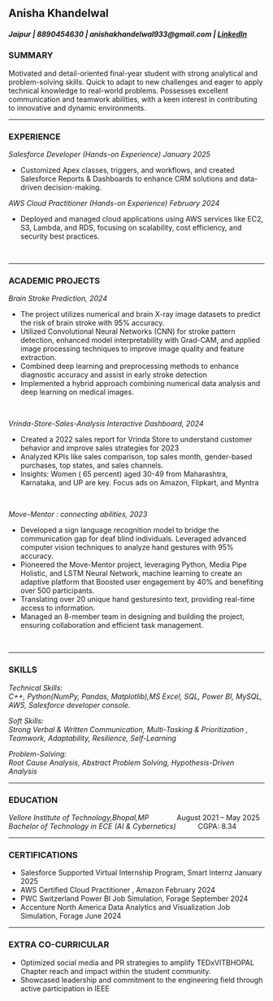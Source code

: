 <H2><b>Anisha Khandelwal</b></H2>
<H5>Jaipur | 8890454630 | anishakhandelwal933@gmail.com | <a href="https://www.linkedin.com/in/anishak03/" target="_blank">LinkedIn</a> </H5>
<h3><b>SUMMARY</b></h3>
Motivated and detail-oriented final-year student with strong analytical and problem-solving skills. Quick to adapt to 
new challenges and eager to apply technical knowledge to real-world problems. Possesses excellent communication 
and teamwork abilities, with a keen interest in contributing to innovative and dynamic environments.
<hr>
<h3> <b>EXPERIENCE </b></h3>
<p><I>Salesforce Developer (Hands-on Experience) January 2025</I> <br> <ul>
<li>Customized Apex classes, triggers, and workflows, and created Salesforce Reports & Dashboards to enhance CRM solutions 
and data-driven decision-making. </li></ul> </p>
<p><I>AWS Cloud Practitioner (Hands-on Experience) February 2024</I> <br> <ul>
<li>Deployed and managed cloud applications using AWS services like EC2, S3, Lambda, and RDS, focusing on scalability, cost efficiency, and security best practices.</li> </ul></p> <br>
<hr>
<h3> <b> ACADEMIC PROJECTS </b></h3>
<p><i>Brain Stroke Prediction,       2024</i>
 <ul>
<li>The project utilizes numerical and brain X-ray image datasets to predict the risk of brain stroke with 95% accuracy.</li>
<li> Utilized Convolutional Neural Networks (CNN) for stroke pattern detection, enhanced model interpretability with 
Grad-CAM, and applied image processing techniques to improve image quality and feature extraction.</li>
<li> Combined deep learning and preprocessing methods to enhance diagnostic accuracy and assist in early stroke 
detection</li>
<li> Implemented a hybrid approach combining numerical data analysis and deep learning on medical images.</li> 
 </ul></p>
<br>

<p><i>Vrinda-Store-Sales-Analysis Interactive Dashboard,    2024</i>
 <ul>
<li>Created a 2022 sales report for Vrinda Store to understand customer behavior and improve sales strategies
   for 2023</li>
<li>Analyzed KPIs like sales comparison, top sales month, gender-based purchases, top states, and sales
   channels.</li>
<li>Insights: Women ( 65 percent) aged 30-49 from Maharashtra, Karnataka, and UP are key. Focus ads on
   Amazon, Flipkart, and Myntra</li>
 </ul></p>
<br>

<p><i>Move-Mentor : connecting abilities,    2023</i> 
 <ul> 
<li> Developed a sign language recognition model to bridge the communication gap for deaf blind individuals. Leveraged
advanced computer vision techniques to analyze hand gestures with 95% accuracy.</li>
<li>Pioneered the Move-Mentor project, leveraging Python, Media Pipe Holistic, and LSTM Neural Network, machine learning to create an adaptive platform that Boosted user engagement by 40% and benefiting over 500 participants. </li>
<li> Translating over 20 unique hand gesturesinto text, providing real-time access to information.</li>
<Li> Managed an 8-member team in designing and building the project, ensuring collaboration and efficient task management. </Li>
  </ul>
  </p>
  <br>
<hr>
<h3> <b>SKILLS</b></h3>
<p><i> Technical Skills:<br> C++, Python(NumPy, Pandas, Matplotlib),MS Excel, SQL, Power BI, MySQL, AWS, Salesforce developer 
console.</i></p>
<p><i>Soft Skills:<br> Strong Verbal & Written Communication, Multi-Tasking & Prioritization , Teamwork, Adaptability, Resilience, Self-Learning</i></p>
<p><i>Problem-Solving:<br> Root Cause Analysis, Abstract Problem Solving, Hypothesis-Driven Analysis</i></p>
<hr>
<h3><b>EDUCATION </b></h3>
<p><i>Vellore Institute of Technology,Bhopal,MP</i> &nbsp;&nbsp;&nbsp;&nbsp;&nbsp;&nbsp;&nbsp;&nbsp;&nbsp;&nbsp;&nbsp;&nbsp; 
    August  2021 – May 2025<br>
<i>Bachelor of Technology in ECE (AI & Cybernetics)</i> &nbsp;&nbsp;&nbsp;&nbsp;&nbsp;&nbsp;&nbsp;&nbsp;&nbsp; CGPA: 8.34</p>

<hr>
<h3><b>CERTIFICATIONS</b></h3><p>
<ul>
<li>Salesforce Supported Virtual Internship Program, Smart Internz January 2025</li>
<li>AWS Certified Cloud Practitioner , Amazon February 2024</li>
<li>PWC Switzerland Power BI Job Simulation, Forage September 2024</li>
<li>Accenture North America Data Analytics and Visualization Job Simulation, Forage June 2024</li></ul> </p>
<hr>
<h3><b>EXTRA CO-CURRICULAR </b></h3>
<ul>
<li>Optimized social media and PR strategies to amplify TEDxVITBHOPAL Chapter reach and impact within the student 
community.</li>
<li>Showcased leadership and commitment to the engineering field through active participation in IEEE</li>
</ul>
